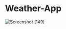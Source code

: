# Weather-App

![Screenshot (149)](https://user-images.githubusercontent.com/83965173/192107624-e4533298-6266-428c-8eab-74f675d1f48c.png)
